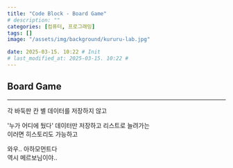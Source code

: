 ```yaml
---
title: "Code Block - Board Game"
# description: ""
categories: [컴퓨터, 프로그래밍]
tags: []
image: "/assets/img/background/kururu-lab.jpg"

date: 2025-03-15. 10:22 # Init
# last_modified_at: 2025-03-15. 10:22 #
---
```


## Board Game

---

각 바둑판 칸 별 데이터를 저장하지 않고  

'누가 어디에 뒀다' 데이터만 저장하고 리스트로 늘려가는  
이러면 히스토리도 가능하고  

와우.. 아하모먼트다  
역시 메르보님이야..  
